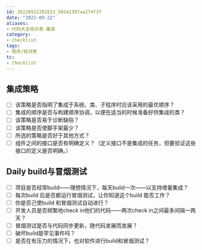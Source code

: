```yaml
---
id: 20220922202833_56541387aa274f3f
date: "2022-09-22"
aliases:
- 代码大全核对表-集成
category:
- checklist
tags:
- 程序/核对表
tc:
- checklist
---
```


## 集成策略

- [ ] 该策略是否指明了集成于系统、类、子程序时应该采用的最优顺序？
- [ ] 集成的顺序是否与构建顺序协调，以便在适当的时候准备好供集成的类？
- [ ] 该策略是否易于诊断缺陷？
- [ ] 该策略是否使脚手架最少？
- [ ] 所选的策略是否好于其他方式？
- [ ] 组件之间的接口是否有明确定义？（定义接口不是集成的任务，但要验证这些接口的定义是否明确。）

## Daily build与冒烟测试

- [ ] 项目是否经常build——理想情况下，每天build一次——以支持增量集成？
- [ ] 每次build 后是否都运行冒烟测试，让你知道这个build 能否工作？
- [ ] 你是否己使build 和冒烟测试自动进行？
- [ ] 开发人员是否频繁地check in他们的代码——两次check in之间最多间隔一两天？
- [ ] 冒烟测试是否与代码同步更新，随代码发展而发展？
- [ ] 破坏build是罕见事件吗？
- [ ] 是否在有压力的情况下，也对软件进行build和冒烟测试？
